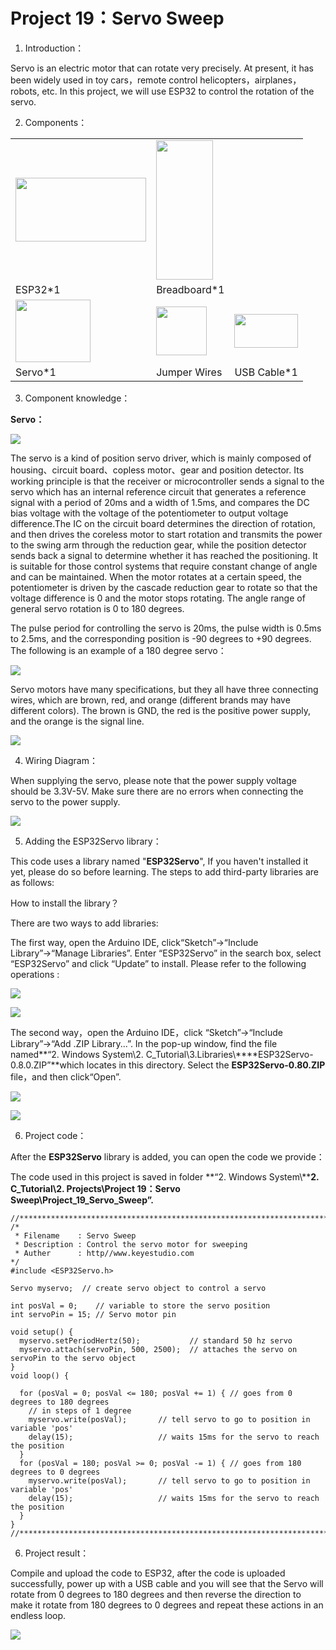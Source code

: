 # Project 19：Servo Sweep

1. Introduction：

Servo is an electric motor that can rotate very precisely. At present,
it has been widely used in toy cars，remote control
helicopters，airplanes，robots, etc. In this project, we will use
ESP32 to control the rotation of the servo.

2. Components：

<table>
<tbody>
<tr class="odd">
<td><img src="https://raw.githubusercontent.com/keyestudio/KS5010-KS5010F-Keyestudio-ESP32-Learning-Kit-Ultimate-Edition-Arduino/master/media/56053f7126905c6def63919c661d5c0a.jpeg" style="width:2.17847in;height:1.0625in" /></td>
<td><img src="https://raw.githubusercontent.com/keyestudio/KS5010-KS5010F-Keyestudio-ESP32-Learning-Kit-Ultimate-Edition-Arduino/master/media/e380dd26e4825be9a768973802a55fe6.png" style="width:0.94722in;height:2.32014in" /></td>
<td></td>
</tr>
<tr class="even">
<td>ESP32*1</td>
<td>Breadboard*1</td>
<td></td>
</tr>
<tr class="odd">
<td><img src="https://raw.githubusercontent.com/keyestudio/KS5010-KS5010F-Keyestudio-ESP32-Learning-Kit-Ultimate-Edition-Arduino/master/media/cd0bc424e9916881a1a903793821a042.png" style="width:1.25417in;height:1.04792in" /></td>
<td><img src="https://raw.githubusercontent.com/keyestudio/KS5010-KS5010F-Keyestudio-ESP32-Learning-Kit-Ultimate-Edition-Arduino/master/media/c801a7baee258ff7f5f28ac6e9a7097b.png" style="width:0.84722in;height:0.81389in" /></td>
<td><img src="https://raw.githubusercontent.com/keyestudio/KS5010-KS5010F-Keyestudio-ESP32-Learning-Kit-Ultimate-Edition-Arduino/master/media/7dcbd02995be3c142b2f97df7f7c03ce.png" style="width:1.05903in;height:0.56667in" /></td>
</tr>
<tr class="even">
<td>Servo*1</td>
<td>Jumper Wires</td>
<td>USB Cable*1</td>
</tr>
</tbody>
</table>

3. Component knowledge：

**Servo：**

![](/media/99830768916233a9c5900ac399006c17.png)

The servo is a kind of position servo driver, which is mainly composed
of housing、circuit board、copless motor、gear and position detector. Its
working principle is that the receiver or microcontroller sends a signal
to the servo which has an internal reference circuit that generates a
reference signal with a period of 20ms and a width of 1.5ms, and
compares the DC bias voltage with the voltage of the potentiometer to
output voltage difference.The IC on the circuit board determines the
direction of rotation, and then drives the coreless motor to start
rotation and transmits the power to the swing arm through the reduction
gear, while the position detector sends back a signal to determine
whether it has reached the positioning. It is suitable for those control
systems that require constant change of angle and can be maintained.
When the motor rotates at a certain speed, the potentiometer is driven
by the cascade reduction gear to rotate so that the voltage difference
is 0 and the motor stops rotating. The angle range of general servo
rotation is 0 to 180 degrees.

The pulse period for controlling the servo is 20ms, the pulse width is
0.5ms to 2.5ms, and the corresponding position is -90 degrees to +90
degrees. The following is an example of a 180 degree servo：

![](/media/708316fde05c62113a3024e0efb0c237.jpeg)

Servo motors have many specifications, but they all have three
connecting wires, which are brown, red, and orange (different brands may
have different colors). The brown is GND, the red is the positive power
supply, and the orange is the signal line.

![](/media/3f5bc31305e64108bed3b3619d602891.jpeg)

4. Wiring Diagram：

When supplying the servo, please note that the power supply voltage
should be 3.3V-5V. Make sure there are no errors when connecting the
servo to the power supply.

![](/media/39621cc861e5f7c189a047b7f0bbd0be.png)

5. Adding the ESP32Servo library：

This code uses a library named "**ESP32Servo**", If you haven't
installed it yet, please do so before learning. The steps to add
third-party libraries are as follows:

How to install the library？

There are two ways to add libraries:

The first way, open the Arduino IDE, click“Sketch”→“Include
Library”→“Manage Libraries”. Enter “ESP32Servo” in the search box,
select “ESP32Servo” and click “Update” to install. Please refer to the
following operations :

![](/media/3dbaa07966c4e0c4af5ce69afc03e467.png)

![](/media/a2ab8810ac2488ef30eded7c24bf69af.png)

The second way，open the Arduino IDE，click “Sketch”→“Include
Library”→“Add .ZIP Library...”. In the pop-up window, find the
file named**“2. Windows System\\2.
C\_Tutorial\\3.Libraries\\****ESP32Servo-0.8.0.ZIP”**which locates in
this directory. Select the **ESP32Servo-0.80.ZIP** file，and then
click“Open”.

![](/media/e177162e1796490825aa7b44999a59dc.png)

![](/media/f5db0a244df656b0fd9b2d5b8d42c1a5.png)

6. Project code：

After the **ESP32Servo** library is added, you can open the code we
provide：

The code used in this project is saved in folder **“2. Windows
System\\****2. C\_Tutorial\\2. Projects\\Project 19：Servo
Sweep\\Project\_19\_Servo\_Sweep”.**

    //**********************************************************************
    /*
     * Filename    : Servo Sweep
     * Description : Control the servo motor for sweeping
     * Auther      : http//www.keyestudio.com
    */
    #include <ESP32Servo.h>
    
    Servo myservo;  // create servo object to control a servo
    
    int posVal = 0;    // variable to store the servo position
    int servoPin = 15; // Servo motor pin
    
    void setup() {
      myservo.setPeriodHertz(50);           // standard 50 hz servo
      myservo.attach(servoPin, 500, 2500);  // attaches the servo on servoPin to the servo object
    }
    void loop() {
    
      for (posVal = 0; posVal <= 180; posVal += 1) { // goes from 0 degrees to 180 degrees
        // in steps of 1 degree
        myservo.write(posVal);       // tell servo to go to position in variable 'pos'
        delay(15);                   // waits 15ms for the servo to reach the position
      }
      for (posVal = 180; posVal >= 0; posVal -= 1) { // goes from 180 degrees to 0 degrees
        myservo.write(posVal);       // tell servo to go to position in variable 'pos'
        delay(15);                   // waits 15ms for the servo to reach the position
      }
    }
    //********************************************************************************


6. Project result：

Compile and upload the code to ESP32, after the code is uploaded
successfully, power up with a USB cable and you will see that the Servo
will rotate from 0 degrees to 180 degrees and then reverse the direction
to make it rotate from 180 degrees to 0 degrees and repeat these actions
in an endless loop.

![](/media/c5250405a4290ecb2d758ff1097310c7.png)
